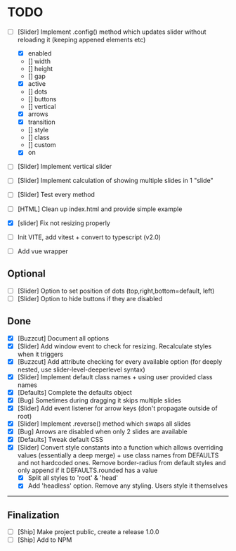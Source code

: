 # TODO

- [ ] [Slider] Implement .config() method which updates slider without reloading it (keeping appened elements etc)
  - [x] enabled
  - [] width
  - [] height
  - [] gap
  - [x] active
  - [] dots
  - [] buttons
  - [] vertical
  - [x] arrows
  - [x] transition
  - [] style
  - [] class
  - [] custom
  - [x] on
- [ ] [Slider] Implement vertical slider
- [ ] [Slider] Implement calculation of showing multiple slides in 1 "slide"
- [ ] [Slider] Test every method

- [ ] [HTML] Clean up index.html and provide simple example

- [x] [slider] Fix not resizing properly
- [ ] Init VITE, add vitest + convert to typescript (v2.0)
- [ ] Add vue wrapper

## Optional

- [ ] [Slider] Option to set position of dots (top,right,bottom=default, left)
- [ ] [Slider] Option to hide buttons if they are disabled

## Done

- [x] [Buzzcut] Document all options
- [x] [Slider] Add window event to check for resizing. Recalculate styles when it triggers
- [x] [Buzzcut] Add attribute checking for every available option (for deeply nested, use slider-level-deeperlevel syntax)
- [x] [Slider] Implement default class names + using user provided class names
- [x] [Defaults] Complete the defaults object
- [x] [Bug] Sometimes during dragging it skips multiple slides
- [x] [Slider] Add event listener for arrow keys (don't propagate outside of root)
- [x] [Slider] Implement .reverse() method which swaps all slides
- [x] [Bug] Arrows are disabled when only 2 slides are available
- [x] [Defaults] Tweak default CSS
- [x] [Slider] Convert style constants into a function which allows overriding values (essentially a deep merge) + use class names from DEFAULTS and not hardcoded ones. Remove border-radius from default styles and only append if it DEFAULTS.rounded has a value
  - [x] Split all styles to 'root' & 'head'
  - [x] Add 'headless' option. Remove any styling. Users style it themselves

---

## Finalization

- [ ] [Ship] Make project public, create a release 1.0.0
- [ ] [Ship] Add to NPM

